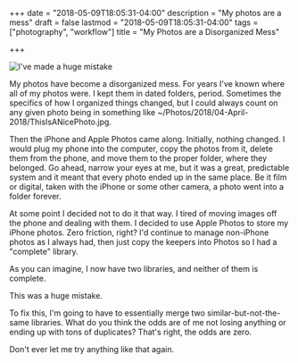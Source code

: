 +++
date = "2018-05-09T18:05:31-04:00"
description = "My photos are a mess"
draft = false
lastmod = "2018-05-09T18:05:31-04:00"
tags = ["photography", "workflow"]
title = "My Photos are a Disorganized Mess"

+++

<img src="/img/2018/huge-mistake.jpg" alt="I've made a huge mistake" />

My photos have become a disorganized mess. For years I've known where all of my
photos were. I kept them in dated folders, period. Sometimes the specifics of
how I organized things changed, but I could always count on any given photo
being in something like
~/Photos/2018/04-April-2018/ThisIsANicePhoto.jpg.

Then the iPhone and Apple Photos came along. Initially, nothing changed. I would
plug my phone into the computer, copy the photos from it, delete them from the
phone, and move them to the proper folder, where they belonged. Go ahead, narrow
your eyes at me, but it was a great, predictable system and it meant that every
photo ended up in the same place. Be it film or digital, taken with the iPhone
or some other camera, a photo went into a folder forever.

At some point I decided not to do it that way. I tired of moving images off the
phone and dealing with them. I decided to use Apple Photos to store my iPhone
photos. Zero friction, right? I'd continue to manage non-iPhone photos as I
always had, then just copy the keepers into Photos so I had a "complete" library.

As you can imagine, I now have two libraries, and neither of them is complete.

This was a huge mistake. 

To fix this, I'm going to have to essentially merge two similar-but-not-the-same
libraries. What do you think the odds are of me not losing anything or ending up
with tons of duplicates? That's right, the odds are zero.

Don't ever let me try anything like that again.



